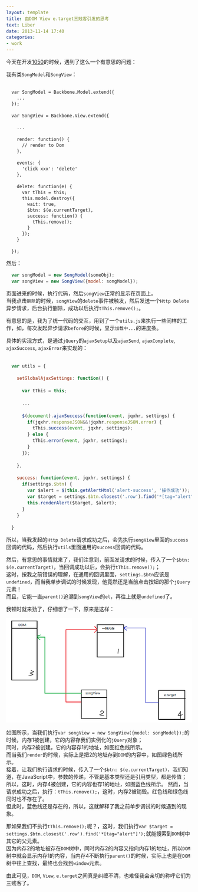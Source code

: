```yaml
---
layout: template
title: 由DOM View e.target三贱客引发的思考
text: Liber
date: 2013-11-14 17:40
categories:
- work
---
```


今天在开发[1050][0]的时候，遇到了这么一个有意思的问题：  

我有类`SongModel`和`SongView`：  

```javascirpt

  var SongModel = Backbone.Model.extend({
    ...
  });

  var SongView = Backbone.View.extend({
  
    ...
    
    render: function() {
      // render to Dom
    },
    
    events: {
      'click xxx': 'delete'
    },
    
    delete: function(e) {
      var tThis = this;
      this.model.destroy({
        wait: true,
        $btn: $(e.currentTarget),
        success: function() {
          tThis.remove();
        }
      });
    }
  
  });
```

然后：  

```javascript
  var songModel = new SongModel(someObj);
  var songView = new SongView({model: songModel});
```

页面进来的时候，执行代码，然后`songView`正常的显示在页面上。  
当我点击`删除`的时候，`songView`的`delete`事件被触发，然后发送一个`Http Delete`异步请求，后台执行删除，成功以后执行`tThis.remove();`。  

有意思的是，我为了统一代码的交互，用到了一个`utils.js`来执行一些同样的工作，如，每次发起异步请求`before`的时候，显示`加载中...`的进度条。

具体的实现方式，是通过`jQuery`的`ajaxSetup`以及`ajaxSend`, `ajaxComplete`, `ajaxSuccess`, `ajaxError`来实现的：

```javascript
  
  var utils = {

    setGlobalAjaxSettings: function() {
    
      var tThis = this;
      
      ...
      
      $(document).ajaxSuccess(function(event, jqxhr, settings) {
        if(jqxhr.responseJSON&&!jqxhr.responseJSON.error) {
          tThis.success(event, jqxhr, settings);
        } else {
          tThis.error(event, jqxhr, settings);
        }
      });

    },
    
    success: function(event, jqxhr, settings) {
      if(settings.$btn) {
        var $alert = $(this.getAlertHtml('alert-success', '操作成功'));
        var $target = settings.$btn.closest('.row').find('*[tag="alert"]');
        this.renderAlert($target, $alert);
      }
    }
  
  }
```

所以，当我发起的`Http Delete`请求成功之后，会先执行`songView`里面的`success`回调的代码，然后执行`utils`里面通用的`success`回调的代码。

然后，有意思的事情就来了，我们注意到，前面发请求的时候，传入了一个`$btn: $(e.currentTarget)`，当回调成功以后，会执行`tThis.remove();`；  
这时，按我之前错误的理解，在通用的回调里面，`settings.$btn`应该是`undefined`，而当我单步调试的时候发现，他竟然还是当前点击按钮的那个`jQuery`元素！  
而且，它能一直`parent()`追溯到`songView`的`el`，再往上就是`undefined`了。  

我顿时就来劲了，仔细想了一下，原来是这样：

<img src="/images/2013_11_14_1.png" />  

如图所示，当我们执行`var songView = new SongView({model: songModel});`的时候，内存1被创建，它的内容存我们实例化的`jQuery`对象；  
同时，内存2被创建，它的内容存1的地址，如图红色线所示。  
而当我们`render`的时候，实际上是把2的地址存到`DOM`的内容中，如图绿色线所示。  
接着，让我们执行请求的时候，传入了一个`$btn: $(e.currentTarget)`，我们知道，在JavaScript中，参数的传递，不管是基本类型还是引用类型，都是传值；  
所以，这时，内存4被创建，它的内容也存1的地址，如图蓝色线所示。
然而，当请求成功之后，执行：`tThis.remove();`，这时，内存2被销毁。红色线和绿色线同时也不存在了。  
但此时，蓝色线还是存在的，所以，这就解释了我之前单步调试的时候遇到的现象。  

那如果我们不执行`tThis.remove();`呢？，这时，我们执行`var $target = settings.$btn.closest('.row').find('*[tag="alert"]');`就能搜索到`DOM`树中其它的父元素。  
因为内存2的地址被存在`DOM`树中，同时内存2的内容又指向内存1的地址，所以`DOM`树中就会显示内存1的内容，当内存4不断执行`parent()`的时候，实际上也是在`DOM`树中往上查找，最终也会找到`window`元素。

由此可见，`DOM`, `View`, `e.target`之间真是纠缠不清，也难怪我会亲切的称呼它们为三贱客了。

[0]: http://1050.14201420.com
